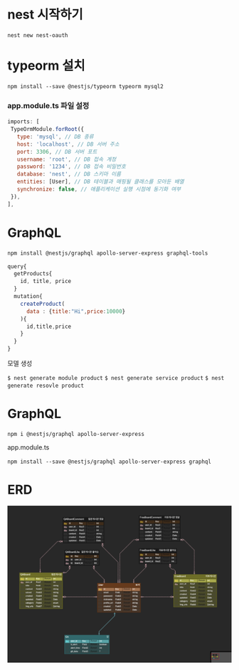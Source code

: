 # nest 시작하기

`nest new nest-oauth`

# typeorm 설치

`npm install --save @nestjs/typeorm typeorm mysql2`

### app.module.ts 파일 설정

```js
imports: [
 TypeOrmModule.forRoot({
   type: 'mysql', // DB 종류
   host: 'localhost', // DB 서버 주소
   port: 3306, // DB 서버 포트
   username: 'root', // DB 접속 계정
   password: '1234', // DB 접속 비밀번호
   database: 'nest', // DB 스키마 이름
   entities: [User], // DB 테이블과 매핑될 클래스를 모아둔 배열
   synchronize: false, // 애플리케이션 실행 시점에 동기화 여부
 }),
],
```

# GraphQL

`npm install @nestjs/graphql apollo-server-express graphql-tools`

```js
query{
  getProducts{
    id, title, price
  }
  mutation{
    createProduct(
      data : {title:"Hi",price:10000}
    ){
      id,title,price
    }
  }
}
```

모델 생성

`$ nest generate module product`
`$ nest generate service product`
`$ nest generate resovle product`

# GraphQL

`npm i @nestjs/graphql apollo-server-express`

app.module.ts

`npm install --save @nestjs/graphql apollo-server-express graphql`


# ERD 

<img src='./README/veltok_1.png' alt=''>


